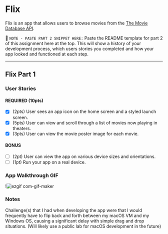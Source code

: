 # Flix

Flix is an app that allows users to browse movies from the [The Movie Database API](http://docs.themoviedb.apiary.io/#).

📝 `NOTE - PASTE PART 2 SNIPPET HERE:` Paste the README template for part 2 of this assignment here at the top. This will show a history of your development process, which users stories you completed and how your app looked and functioned at each step.

---

## Flix Part 1

### User Stories

#### REQUIRED (10pts)
- [x] (2pts) User sees an app icon on the home screen and a styled launch screen.
- [x] (5pts) User can view and scroll through a list of movies now playing in theaters.
- [x] (3pts) User can view the movie poster image for each movie.

#### BONUS
- [ ] (2pt) User can view the app on various device sizes and orientations.
- [ ] (1pt) Run your app on a real device.

### App Walkthrough GIF

!![ezgif com-gif-maker](https://user-images.githubusercontent.com/73809628/133004006-995c2764-c136-4b90-9319-17f2e335f04e.gif)

### Notes
Challenge(s) that I had when developing the app were that I would frequently have to flip back and forth between my macOS VM and my Windows OS, causing a significant delay with simple drag and drop situations. (Will likely use a public lab for macOS development in the future)
